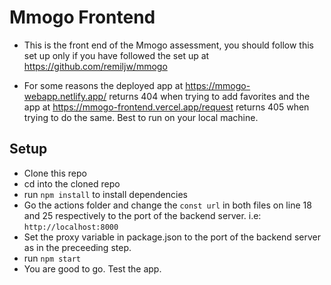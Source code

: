 # Mmogo Frontend
- This is the front end of the Mmogo assessment, you should follow this set up only if you have followed the set up at https://github.com/remiljw/mmogo

- For some reasons the deployed app at https://mmogo-webapp.netlify.app/ returns 404 when trying to add favorites and the app at https://mmogo-frontend.vercel.app/request returns 405 when trying to do the same. Best to run on your local machine.
## Setup
- Clone this repo
- cd into the cloned repo
- run `npm install` to install dependencies
- Go the actions folder and change the `const url` in both files on line 18 and 25 respectively  to the port of the backend server. i.e: `http://localhost:8000` 
- Set the proxy variable in package.json to the port of the backend server as in the preceeding step.
- run `npm start`
- You are good to go. Test the app.
